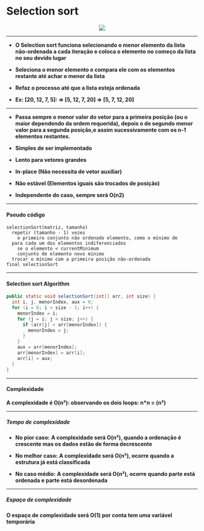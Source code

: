 # Selection sort

<p align="center">
  <img src="https://github.com/rwietter/information-systems-ufsm/blob/master/search-and-sort-date/Algorithms/selectionSort/selection.PNG">
</p>

---

- __O Selection sort funciona selecionando o menor elemento da lista não-ordenada a cada iteração e coloca o elemento no começo da lista no seu devido lugar__

- __Seleciona o menor elemento e compara ele com os elementos restante até achar o menor da lista__

- __Refaz o processo até que a lista esteja ordenada__

- __Ex: [20, 12, 7, 5]: => [5, 12, 7, 20] => [5, 7, 12, 20]__

---

- __Passa sempre o menor valor do vetor para a primeira posição (ou o maior dependendo da ordem requerida), depois o de segundo menor valor para a segunda posição,e assim sucessivamente com os n-1 elementos restantes.__

- __Simples de ser implementado__

- __Lento para vetores grandes__

- __In-place (Não necessita de vetor auxiliar)__

- __Não estável (Elementos iguais são trocados de posição)__

- __Independente do caso, sempre será O(n2)__

---

#### Pseudo código

```
selectionSort(matriz, tamanho)
  repetir (tamanho - 1) vezes
    o primeiro conjunto não ordenado elemento, como o mínimo de
  para cada um dos elementos indiferenciados
    se o elemento < currentMinimum
    conjunto de elemento novo mínimo
  trocar o mínimo com a primeira posição não-ordenada
final selectionSort
```

---

#### Selection sort Algorithm

```java
public static void selectionSort(int[] arr, int size) {
  int i, j, menorIndex, aux = 0;
  for (i = 0; i < size - 1; i++) {
    menorIndex = i;
    for (j = i; j < size; j++) {
      if (arr[j] < arr[menorIndex]) {
        menorIndex = j;
      }
    }
    aux = arr[menorIndex];
    arr[menorIndex] = arr[i];
    arr[i] = aux;
  }
}
```

--- 

#### Complexidade

__A complexidade é O(n²): observando os dois loops: n*n = (n²)__

---

##### Tempo de complexidade

- __No pior caso:__
__A complexidade será O(n²), quando a ordenação é crescente mas os dados estão de forma decrescente__

- __No melhor caso:__
__A complexidade será O(n²), ocorre quando a estrutura já está classificada__

- __No caso médio:__
__A complexidade será O(n²), ocorre quando parte está ordenada e parte está desordenada__

---

##### Espaço de complexidade

__O espaço de complexidade será O(1) por conta tem uma variável temporária__

